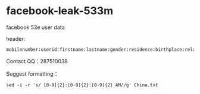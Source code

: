 # facebook-leak-533m
facebook 53e user data

header:
```
mobilenumber:userid:firstname:lastname:gender:residence:birthplace:relationship:workplace:joined:email:birthdate
```
Contact QQ：287510038

Suggest formatting：
```
sed -i -r 's/ [0-9]{2}:[0-9]{2}:[0-9]{2} AM//g' China.txt
```

